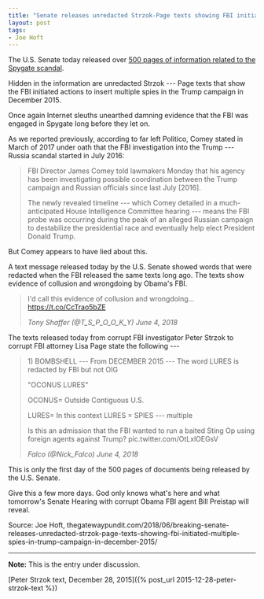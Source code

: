 ```yaml
---
title: "Senate releases unredacted Strzok-Page texts showing FBI initiated MULTIPLE SPIES in Trump campaign in December 2015"
layout: post
tags:
- Joe Hoft
---
```


The U.S. Senate today released over [500 pages of information related to the Spygate scandal](https://www.hsgac.senate.gov/wp-content/uploads/imo/media/doc/Appendix%20C%20-%20Documents.pdf).

Hidden in the information are unredacted Strzok --- Page texts that show the FBI initiated actions to insert multiple spies in the Trump campaign in December 2015.

Once again Internet sleuths unearthed damning evidence that the FBI was engaged in Spygate long before they let on.

As we reported previously, according to far left Politico, Comey stated in March of 2017 under oath that the FBI investigation into the Trump --- Russia scandal started in July 2016:

> FBI Director James Comey told lawmakers Monday that his agency has been investigating possible coordination between the Trump campaign and Russian officials since last July [2016].
>
> The newly revealed timeline --- which Comey detailed in a much-anticipated House Intelligence Committee hearing --- means the FBI probe was occurring during the peak of an alleged Russian campaign to destabilize the presidential race and eventually help elect President Donald Trump.

But Comey appears to have lied about this.

A text message released today by the U.S. Senate showed words that were redacted when the FBI released the same texts long ago. The texts show evidence of collusion and wrongdoing by Obama's FBI.

> I'd call this evidence of collusion and wrongdoing... https://t.co/CcTrao5bZE
>
> <cite>Tony Shaffer (@T\_S\_P\_O\_O\_K\_Y) June 4, 2018</cite>

The texts released today from corrupt FBI investigator Peter Strzok to corrupt FBI attorney Lisa Page state the following ---

> 1\) BOMBSHELL --- From DECEMBER 2015 --- The word LURES is redacted by FBI but not OIG
>
> "OCONUS LURES"
>
> OCONUS= Outside Contiguous U.S.
>
> LURES= In this context LURES = SPIES --- multiple
>
> Is this an admission that the FBI wanted to run a baited Sting Op using foreign agents against Trump? pic.twitter.com/OtLxlOEGsV
>
> <cite>Falco (@Nick\_Falco) June 4, 2018</cite>

This is only the first day of the 500 pages of documents being released by the U.S. Senate.

Give this a few more days. God only knows what's here and what tomorrow's Senate Hearing with corrupt Obama FBI agent Bill Preistap will reveal.

Source: Joe Hoft, thegatewaypundit.com/2018/06/breaking-senate-releases-unredacted-strzok-page-texts-showing-fbi-initiated-multiple-spies-in-trump-campaign-in-december-2015/

---

**Note:** This is the entry under discussion.

[Peter Strzok text, December 28, 2015]({% post_url 2015-12-28-peter-strzok-text %})
